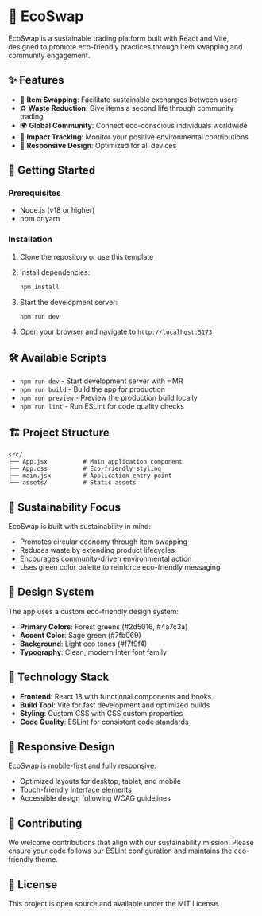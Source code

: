 # 🌱 EcoSwap

EcoSwap is a sustainable trading platform built with React and Vite, designed to promote eco-friendly practices through item swapping and community engagement.

## ✨ Features

- 🔄 **Item Swapping**: Facilitate sustainable exchanges between users
- ♻️ **Waste Reduction**: Give items a second life through community trading
- 🌍 **Global Community**: Connect eco-conscious individuals worldwide
- 💚 **Impact Tracking**: Monitor your positive environmental contributions
- 📱 **Responsive Design**: Optimized for all devices

## 🚀 Getting Started

### Prerequisites
- Node.js (v18 or higher)
- npm or yarn

### Installation

1. Clone the repository or use this template
2. Install dependencies:
   ```bash
   npm install
   ```

3. Start the development server:
   ```bash
   npm run dev
   ```

4. Open your browser and navigate to `http://localhost:5173`

## 🛠️ Available Scripts

- `npm run dev` - Start development server with HMR
- `npm run build` - Build the app for production
- `npm run preview` - Preview the production build locally
- `npm run lint` - Run ESLint for code quality checks

## 🏗️ Project Structure

```
src/
├── App.jsx          # Main application component
├── App.css          # Eco-friendly styling
├── main.jsx         # Application entry point
└── assets/          # Static assets
```

## 🌿 Sustainability Focus

EcoSwap is built with sustainability in mind:
- Promotes circular economy through item swapping
- Reduces waste by extending product lifecycles
- Encourages community-driven environmental action
- Uses green color palette to reinforce eco-friendly messaging

## 🎨 Design System

The app uses a custom eco-friendly design system:
- **Primary Colors**: Forest greens (#2d5016, #4a7c3a)
- **Accent Color**: Sage green (#7fb069)
- **Background**: Light eco tones (#f7f9f4)
- **Typography**: Clean, modern Inter font family

## 🔧 Technology Stack

- **Frontend**: React 18 with functional components and hooks
- **Build Tool**: Vite for fast development and optimized builds
- **Styling**: Custom CSS with CSS custom properties
- **Code Quality**: ESLint for consistent code standards

## 📱 Responsive Design

EcoSwap is mobile-first and fully responsive:
- Optimized layouts for desktop, tablet, and mobile
- Touch-friendly interface elements
- Accessible design following WCAG guidelines

## 🤝 Contributing

We welcome contributions that align with our sustainability mission! Please ensure your code follows our ESLint configuration and maintains the eco-friendly theme.

## 📄 License

This project is open source and available under the MIT License.
